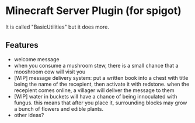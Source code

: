 # Minecraft Server Plugin (for spigot)
It is called "BasicUtilities" but it does more.

## Features
* welcome message
* when you consume a mushroom stew, there is a small chance that a 
mooshroom cow will visit you
* [WIP] message delivery system: put a written book into a chest with title being the name of the 
recepient, then activate it with redstone. when the recepient comes online, a villager will deliver the 
message to them
* [WIP] water in buckets will have a chance of being innoculated with fungus. this means that after you 
place it, surrounding blocks may grow a bunch of flowers and edible plants. 
* other ideas?
